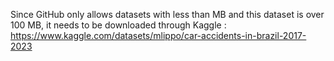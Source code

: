 Since GitHub only allows datasets with less than MB and this dataset is over 100 MB, it needs to be downloaded through Kaggle : https://www.kaggle.com/datasets/mlippo/car-accidents-in-brazil-2017-2023
